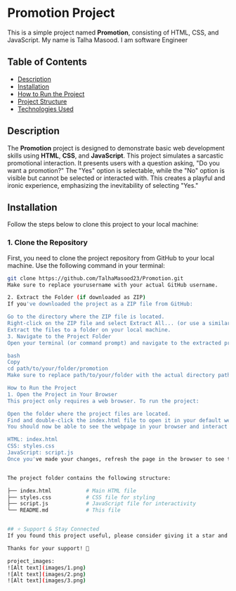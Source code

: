 # Promotion Project

This is a simple project named **Promotion**, consisting of HTML, CSS, and JavaScript. My name is Talha Masood. I am software Engineer

## Table of Contents
- [Description](#description)
- [Installation](#installation)
- [How to Run the Project](#how-to-run-the-project)
- [Project Structure](#project-structure)
- [Technologies Used](#technologies-used)

## Description
The **Promotion** project is designed to demonstrate basic web development skills using **HTML**, **CSS**, and **JavaScript**. This project simulates a sarcastic promotional interaction. It presents users with a question asking, "Do you want a promotion?" The "Yes" option is selectable, while the "No" option is visible but cannot be selected or interacted with. This creates a playful and ironic experience, emphasizing the inevitability of selecting "Yes."


## Installation

Follow the steps below to clone this project to your local machine:

### 1. Clone the Repository
First, you need to clone the project repository from GitHub to your local machine. Use the following command in your terminal:

```bash
git clone https://github.com/TalhaMasood23/Promotion.git
Make sure to replace yourusername with your actual GitHub username.

2. Extract the Folder (if downloaded as ZIP)
If you've downloaded the project as a ZIP file from GitHub:

Go to the directory where the ZIP file is located.
Right-click on the ZIP file and select Extract All... (or use a similar option depending on your operating system).
Extract the files to a folder on your local machine.
3. Navigate to the Project Folder
Open your terminal (or command prompt) and navigate to the extracted project folder:

bash
Copy
cd path/to/your/folder/promotion
Make sure to replace path/to/your/folder with the actual directory path.

How to Run the Project
1. Open the Project in Your Browser
This project only requires a web browser. To run the project:

Open the folder where the project files are located.
Find and double-click the index.html file to open it in your default web browser.
You should now be able to see the webpage in your browser and interact with it.

HTML: index.html
CSS: styles.css
JavaScript: script.js
Once you've made your changes, refresh the page in the browser to see the updates.


The project folder contains the following structure:

├── index.html           # Main HTML file
├── styles.css           # CSS file for styling
├── script.js            # JavaScript file for interactivity
└── README.md            # This file


## ⭐️ Support & Stay Connected
If you found this project useful, please consider giving it a star and following me on GitHub to stay updated on future improvements!

Thanks for your support! 🚀

project_images:
![Alt text](images/1.png)
![Alt text](images/2.png)
![Alt text](images/3.png)
